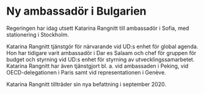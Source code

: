 # Ny ambassadör i Bulgarien

Regeringen har idag utsett Katarina Rangnitt till ambassadör i Sofia, med stationering i Stockholm.

Katarina Rangnitt tjänstgör för närvarande vid UD:s enhet för global agenda. Hon har tidigare varit ambassadör i Dar es Salaam och chef för gruppen för budget och styrning vid UD:s enhet för styrning av utvecklingssamarbetet. Katarina Rangnitt har även tjänstgjort bl. a. vid ambassaden i Peking, vid OECD-delegationen i Paris samt vid representationen i Genève.

Katarina Rangnitt tillträder sin nya befattning i september 2020.
